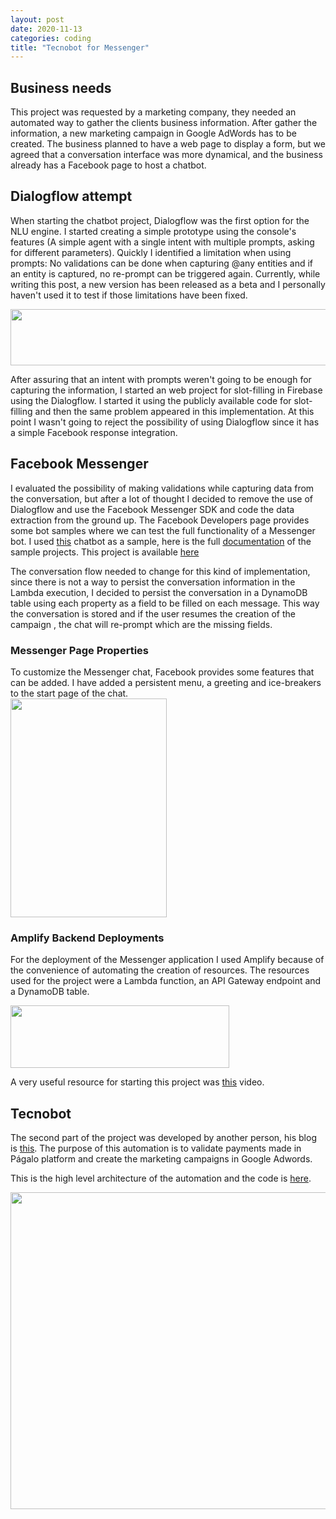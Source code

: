 ```yaml
---
layout: post  
date: 2020-11-13  
categories: coding  
title: "Tecnobot for Messenger"  
---
```


## Business needs
This project was requested by a marketing company, they needed an automated way to gather the clients business information.
After gather the information, a new marketing campaign in Google AdWords has to be created. The business planned to have
a web page to display a form, but we agreed that a conversation interface was more dynamical, and the business already has
a Facebook page to host a chatbot.  

## Dialogflow attempt
When starting the chatbot project, Dialogflow was the first option for the NLU engine. I started creating a simple prototype
using the console's features (A simple agent with a single intent with multiple prompts, asking for different parameters).
Quickly I identified a limitation when using prompts: No validations can be done when capturing @any entities and if an 
entity is captured, no re-prompt can be triggered again. Currently, while writing this post, a new version has been released
as a beta and I personally haven't used it to test if those limitations have been fixed.  

<img src="https://user-images.githubusercontent.com/10179447/93028362-be201e00-f5d0-11ea-8f63-e29d43e862f3.png" width="600" height="90">

After assuring that an intent with prompts weren't going to be enough for capturing the information, I started an web
project for slot-filling in Firebase using the Dialogflow. I started it using the publicly available code for slot-filling
and then the same problem appeared in this implementation. At this point I wasn't going to reject the possibility of using
Dialogflow since it has a simple Facebook response integration. 

## Facebook Messenger 
I evaluated the possibility of making validations while capturing data from the conversation, but after a lot of thought 
I decided to remove the use of Dialogflow and use the Facebook Messenger SDK and code the data extraction from the ground up.
The Facebook Developers page provides some bot samples where we can test the full functionality of a Messenger bot.
I used [this](https://www.messenger.com/t/OriginalCoastClothing) chatbot as a sample, here is the full
[documentation](https://developers.facebook.com/docs/messenger-platform/getting-started/sample-apps) of the sample projects. 
This project is available [here](https://github.com/AldoGatica123/tecnobot_messenger)  


The conversation flow needed to change for this kind of implementation, since there is not a way to persist the conversation
information in the Lambda execution, I decided to persist the conversation in a DynamoDB table using each property as a 
field to be filled on each message. This way the conversation is stored and if the user resumes the creation of the campaign
, the chat will re-prompt which are the missing fields.  

### Messenger Page Properties
To customize the Messenger chat, Facebook provides some features that can be added. I have added a persistent menu, a greeting 
and ice-breakers to the start page of the chat.  
<img src="https://user-images.githubusercontent.com/10179447/93028401-02132300-f5d1-11ea-8428-1e7a0a85959b.png?raw=true" width="250" height="350">

### Amplify Backend Deployments
For the deployment of the Messenger application I used Amplify because of the convenience of automating the creation of 
resources. The resources used for the project were a Lambda function, an API Gateway endpoint and a DynamoDB table.  

<img src="https://user-images.githubusercontent.com/10179447/93031028-df8b0500-f5e4-11ea-9f1b-327ea561c0af.png?raw=true" width="350" height="100">

A very useful resource for starting this project was [this](https://youtu.be/aJlvJsdVTLU) video.  

## Tecnobot

The second part of the project was developed by another person, his blog is [this](http://blog.dromero.xyz/).
The purpose of this automation is to validate payments made in Págalo platform and create the marketing campaigns in Google 
Adwords. 

This is the high level architecture of the automation and the code is [here](https://github.com/AldoGatica123/tecnobot).

<img src="https://github.com/davidromero/tecnobot/blob/master/docs/tecnobot.png?raw=true" width="558" height="507"> 



